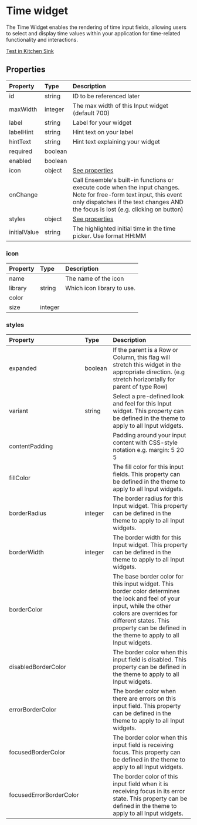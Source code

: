 # Time widget

The Time Widget enables the rendering of time input fields, allowing users to select and display time values within your application for time-related functionality and interactions.

[Test in Kitchen Sink](https://studio.ensembleui.com/app/e24402cb-75e2-404c-866c-29e6c3dd7992/screen/yNHLPObY1wWgCpg0sgoW)

## Properties

| Property     | Type    | Description                                                                                                                                                                                              |
| :----------- | :------ | :------------------------------------------------------------------------------------------------------------------------------------------------------------------------------------------------------- |
| id           | string  | ID to be referenced later                                                                                                                                                                                |
| maxWidth     | integer | The max width of this Input widget (default 700)                                                                                                                                                         |
| label        | string  | Label for your widget                                                                                                                                                                                    |
| labelHint    | string  | Hint text on your label                                                                                                                                                                                  |
| hintText     | string  | Hint text explaining your widget                                                                                                                                                                         |
| required     | boolean |                                                                                                                                                                                                          |
| enabled      | boolean |                                                                                                                                                                                                          |
| icon         | object  | [See properties](#icon)                                                                                                                                                                                  |
| onChange     |         | Call Ensemble's built-in functions or execute code when the input changes. Note for free-form text input, this event only dispatches if the text changes AND the focus is lost (e.g. clicking on button) |
| styles       | object  | [See properties](#styles)                                                                                                                                                                                |
| initialValue | string  | The highlighted initial time in the time picker. Use format HH:MM                                                                                                                                        |

### icon

| Property | Type    | Description                |
| :------- | :------ | :------------------------- |
| name     |         | The name of the icon       |
| library  | string  | Which icon library to use. |
| color    |         |                            |
| size     | integer |                            |

### styles

| Property                | Type    | Description                                                                                                                                                                                                                                    |
| :---------------------- | :------ | :--------------------------------------------------------------------------------------------------------------------------------------------------------------------------------------------------------------------------------------------- |
| expanded                | boolean | If the parent is a Row or Column, this flag will stretch this widget in the appropriate direction. (e.g stretch horizontally for parent of type Row)                                                                                           |
| variant                 | string  | Select a pre-defined look and feel for this Input widget. This property can be defined in the theme to apply to all Input widgets.                                                                                                             |
| contentPadding          |         | Padding around your input content with CSS-style notation e.g. margin: 5 20 5                                                                                                                                                                  |
| fillColor               |         | The fill color for this input fields. This property can be defined in the theme to apply to all Input widgets.                                                                                                                                 |
| borderRadius            | integer | The border radius for this Input widget. This property can be defined in the theme to apply to all Input widgets.                                                                                                                              |
| borderWidth             | integer | The border width for this Input widget. This property can be defined in the theme to apply to all Input widgets.                                                                                                                               |
| borderColor             |         | The base border color for this input widget. This border color determines the look and feel of your input, while the other colors are overrides for different states. This property can be defined in the theme to apply to all Input widgets. |
| disabledBorderColor     |         | The border color when this input field is disabled. This property can be defined in the theme to apply to all Input widgets.                                                                                                                   |
| errorBorderColor        |         | The border color when there are errors on this input field. This property can be defined in the theme to apply to all Input widgets.                                                                                                           |
| focusedBorderColor      |         | The border color when this input field is receiving focus. This property can be defined in the theme to apply to all Input widgets.                                                                                                            |
| focusedErrorBorderColor |         | The border color of this input field when it is receiving focus in its error state. This property can be defined in the theme to apply to all Input widgets.                                                                                   |
